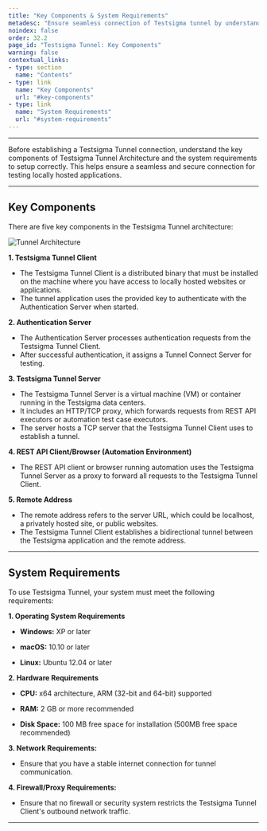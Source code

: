 ```yaml
---
title: "Key Components & System Requirements"
metadesc: "Ensure seamless connection of Testsigma tunnel by understanding these key components and system requirements for testing locally hosted applications."
noindex: false
order: 32.2
page_id: "Testsigma Tunnel: Key Components"
warning: false
contextual_links:
- type: section
  name: "Contents"
- type: link
  name: "Key Components"
  url: "#key-components"
- type: link
  name: "System Requirements"
  url: "#system-requirements"
---
```

---

Before establishing a Testsigma Tunnel connection, understand the key components of Testsigma Tunnel Architecture and the system requirements to setup correctly. This helps ensure a seamless and secure connection for testing locally hosted applications.

---

## **Key Components**

There are five key components in the Testsigma Tunnel architecture:

![Tunnel Architecture](https://s3.amazonaws.com/static-docs.testsigma.com/new_images/projects/applications/TS_Tunnel_Arch.png)

**1. Testsigma Tunnel Client**
- The Testsigma Tunnel Client is a distributed binary that must be installed on the machine where you have access to locally hosted websites or applications.
- The tunnel application uses the provided key to authenticate with the Authentication Server when started.

**2. Authentication Server**
- The Authentication Server processes authentication requests from the Testsigma Tunnel Client.
- After successful authentication, it assigns a Tunnel Connect Server for testing.

**3. Testsigma Tunnel Server**
- The Testsigma Tunnel Server is a virtual machine (VM) or container running in the Testsigma data centers.
- It includes an HTTP/TCP proxy, which forwards requests from REST API executors or automation test case executors.
- The server hosts a TCP server that the Testsigma Tunnel Client uses to establish a tunnel.

**4. REST API Client/Browser (Automation Environment)**
- The REST API client or browser running automation uses the Testsigma Tunnel Server as a proxy to forward all requests to the Testsigma Tunnel Client.

**5. Remote Address**
- The remote address refers to the server URL, which could be localhost, a privately hosted site, or public websites.
- The Testsigma Tunnel Client establishes a bidirectional tunnel between the Testsigma application and the remote address.


---


## **System Requirements**

To use Testsigma Tunnel, your system must meet the following requirements:

**1. Operating System Requirements**

- **Windows:** XP or later

- **macOS:** 10.10 or later

- **Linux:** Ubuntu 12.04 or later

**2. Hardware Requirements**

- **CPU:** x64 architecture, ARM (32-bit and 64-bit) supported

- **RAM:** 2 GB or more recommended

- **Disk Space:** 100 MB free space for installation (500MB free space recommended)

**3. Network Requirements:**

- Ensure that you have a stable internet connection for tunnel communication.

**4. Firewall/Proxy Requirements:**

- Ensure that no firewall or security system restricts the Testsigma Tunnel Client's outbound network traffic.

---